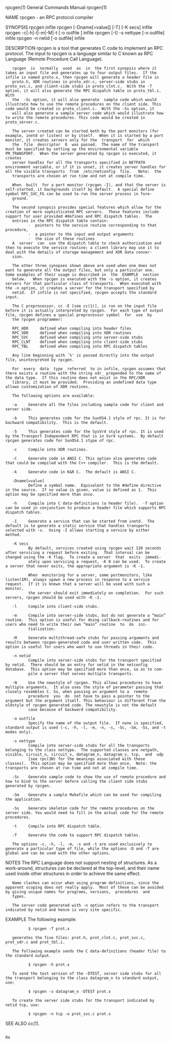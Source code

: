 rpcgen(1)                                                                                  General Commands Manual                                                                                  rpcgen(1)



NAME
       rpcgen - an RPC protocol compiler

SYNOPSIS
       rpcgen infile
       rpcgen [-Dname[=value]] [-T] [-K secs] infile
       rpcgen -c|-h|-l|-m|-M|-t [-o outfile ] infile
       rpcgen [-I] -s nettype [-o outfile] infile
       rpcgen -n netid [-o outfile] infile

DESCRIPTION
       rpcgen is a tool that generates C code to implement an RPC protocol.  The input to rpcgen is a language similar to C known as RPC Language (Remote Procedure Call Language).

       rpcgen  is  normally  used  as  in  the first synopsis where it takes an input file and generates up to four output files.  If the infile is named proto.x, then rpcgen will generate a header file in
       proto.h, XDR routines in proto_xdr.c, server-side stubs in proto_svc.c, and client-side stubs in proto_clnt.c.  With the -T option, it will also generate the RPC dispatch table in proto_tbl.i.  With
       the  -Sc option, it will also generate  sample code which would illustrate how to use the remote procedures on the client side. This code would be created in proto_client.c.  With the -Ss option, it
       will also generate a sample server code which would illustrate how to write the remote procedures. This code would be created in proto_server.c.

       The server created can be started both by the port monitors (for example, inetd or listen) or by itself.  When it is started by a port monitor, it creates servers only for the  transport  for  which
       the  file  descriptor  0  was passed.  The name of the transport must be specified by setting up the environmental variable PM_TRANSPORT.  When the server generated by rpcgen is executed, it creates
       server handles for all the transports specified in NETPATH environment variable, or if it is unset, it creates server handles for all the visible transports  from  /etc/netconfig  file.   Note:  the
       transports are chosen at run time and not at compile time.

       When  built  for a port monitor (rpcgen -I), and that the server is self-started, it backgrounds itself by default.  A special define symbol RPC_SVC_FG can be used to run the server process in fore-
       ground.

       The second synopsis provides special features which allow for the creation of more sophisticated RPC servers.  These features include support for user provided #defines and RPC dispatch tables.  The
       entries in the RPC dispatch table contain:
              ·  pointers to the service routine corresponding to that procedure,
              ·  a pointer to the input and output arguments
              ·  the size of these routines
       A  server  can  use the dispatch table to check authorization and then to execute the service routine; a client library may use it to deal with the details of storage management and XDR data conver-
       sion.

       The other three synopses shown above are used when one does not want to generate all the output files, but only a particular one.  Some examples of their usage is described in  the  EXAMPLE  section
       below.   When rpcgen is executed with the -s option, it creates servers for that particular class of transports.  When executed with the -n option, it creates a server for the transport specified by
       netid.  If infile is not specified, rpcgen accepts the standard input.

       The C preprocessor, cc -E [see cc(1)], is run on the input file before it is actually interpreted by rpcgen.  For each type of output file, rpcgen defines a special preprocessor symbol  for  use  by
       the rpcgen programmer:

       RPC_HDR     defined when compiling into header files
       RPC_XDR     defined when compiling into XDR routines
       RPC_SVC     defined when compiling into server-side stubs
       RPC_CLNT    defined when compiling into client-side stubs
       RPC_TBL     defined when compiling into RPC dispatch tables

       Any line beginning with `%' is passed directly into the output file, uninterpreted by rpcgen.

       For  every  data  type  referred  to in infile, rpcgen assumes that there exists a routine with the string xdr_ prepended to the name of the data type.  If this routine does not exist in the RPC/XDR
       library, it must be provided.  Providing an undefined data type allows customization of XDR routines.

       The following options are available:

       -a     Generate all the files including sample code for client and server side.

       -b     This generates code for the SunOS4.1 style of rpc. It is for backward compatibility.  This is the default.

       -5     This generates code for the SysVr4 style of rpc. It is used by the Transport Independent RPC that is in Svr4 systems.  By default rpcgen generates code for SunOS4.1 stype of rpc.

       -c     Compile into XDR routines.

       -C     Generate code in ANSI C. This option also generates code that could be compiled with the C++ compiler.  This is the default.

       -k     Generate code in K&R C.  The default is ANSI C.

       -Dname[=value]
              Define a symbol name.  Equivalent to the #define directive in the source.  If no value is given, value is defined as 1.  This option may be specified more than once.

       -h     Compile into C data-definitions (a header file).  -T option can be used in conjunction to produce a header file which supports RPC dispatch tables.

       -I     Generate a service that can be started from inetd.  The default is to generate a static service that handles transports selected with -s.  Using -I allows starting a service by either method.

       -K secs
              By default, services created using rpcgen wait 120 seconds after servicing a request before exiting.  That interval can be changed using the -K flag.  To create a server  that  exits  immedi-
              ately upon servicing a request, -K 0 can be used.  To create a server that never exits, the appropriate argument is -K -1.

              When  monitoring for a server, some portmonitors, like listen(1M), always spawn a new process in response to a service request.  If it is known that a server will be used with such a monitor,
              the server should exit immediately on completion.  For such servers, rpcgen should be used with -K -1.

       -l     Compile into client-side stubs.

       -m     Compile into server-side stubs, but do not generate a “main” routine.  This option is useful for doing callback-routines and for users who need to write their own “main” routine  to  do  ini-
              tialization.

       -M     Generate multithread-safe stubs for passing arguments and results between rpcgen-generated code and user written code.  This option is useful for users who want to use threads in their code.

       -n netid
              Compile into server-side stubs for the transport specified by netid.  There should be an entry for netid in the netconfig database.  This option may be specified more than once, so as to com-
              pile a server that serves multiple transports.

       -N     Use the newstyle of rpcgen. This allows procedures to have multiple arguments.  It also uses the style of parameter passing that closely resembles C. So, when passing an argument to a  remote
              procedure  you  do  not have to pass a pointer to the argument but the argument itself. This behaviour is different from the oldstyle of rpcgen generated code. The newstyle is not the default
              case because of backward compatibility.

       -o outfile
              Specify the name of the output file.  If none is specified, standard output is used (-c, -h, -l, -m, -n, -s, -Sc, -Sm, -Ss, and -t modes only).

       -s nettype
              Compile into server-side stubs for all the transports belonging to the class nettype.  The supported classes are netpath, visible, circuit_n, circuit_v, datagram_n, datagram_v, tcp,  and  udp
              [see rpc(3N) for the meanings associated with these classes].  This option may be specified more than once.  Note: the transports are chosen at run time and not at compile time.

       -Sc    Generate sample code to show the use of remote procedure and how to bind to the server before calling the client side stubs generated by rpcgen.

       -Sm    Generate a sample Makefile which can be used for compiling the application.

       -Ss    Generate skeleton code for the remote procedures on the server side. You would need to fill in the actual code for the remote procedures.

       -t     Compile into RPC dispatch table.

       -T     Generate the code to support RPC dispatch tables.

       The options -c, -h, -l, -m, -s and -t are used exclusively to generate a particular type of file, while the options -D and -T are global and can be used with the other options.

NOTES
       The  RPC  Language  does  not  support nesting of structures.  As a work-around, structures can be declared at the top-level, and their name used inside other structures in order to achieve the same
       effect.

       Name clashes can occur when using program definitions, since the apparent scoping does not really apply.  Most of these can be avoided by giving unique names for programs, versions,  procedures  and
       types.

       The server code generated with -n option refers to the transport indicated by netid and hence is very site specific.

EXAMPLE
       The following example:

              $ rpcgen -T prot.x

       generates the five files: prot.h, prot_clnt.c, prot_svc.c, prot_xdr.c and prot_tbl.i.

       The following example sends the C data-definitions (header file) to the standard output.

              $ rpcgen -h prot.x

       To send the test version of the -DTEST, server side stubs for all the transport belonging to the class datagram_n to standard output, use:

              $ rpcgen -s datagram_n -DTEST prot.x

       To create the server side stubs for the transport indicated by netid tcp, use:

              $ rpcgen -n tcp -o prot_svc.c prot.x

SEE ALSO
       cc(1).



                                                                                                                                                                                                           0a
